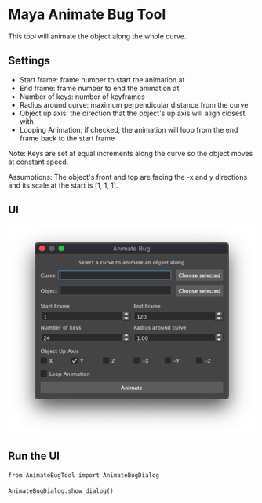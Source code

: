 # Maya Animate Bug Tool
This tool will animate the object along the whole curve.

## Settings

* Start frame: frame number to start the animation at
* End frame: frame number to end the animation at
* Number of keys: number of keyframes
* Radius around curve: maximum perpendicular distance from the curve
* Object up axis: the direction that the object's up axis will align closest with
* Looping Animation: if checked, the animation will loop from the end frame back to the start frame

Note: Keys are set at equal increments along the curve so the object moves at constant speed.

Assumptions: The object's front and top are facing the -x and y directions and its scale at the start is [1, 1, 1].

## UI

![alt text](./AnimateBugUI.png?raw=true "Animate Bug UI")

## Run the UI

    from AnimateBugTool import AnimateBugDialog
    
    AnimateBugDialog.show_dialog()
